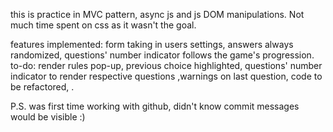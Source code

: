 this is practice in MVC pattern, async js and js DOM manipulations. Not much time spent on css as it wasn't the goal.

features implemented: form taking in users settings, answers always randomized, questions' number indicator follows the game's progression.
to-do: render rules pop-up, previous choice highlighted, questions' number indicator to render respective questions ,warnings on last question, code to be refactored, .

P.S. was first time working with github, didn't know commit messages would be visible :)
